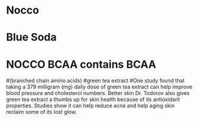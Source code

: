 # Nocco
# Blue Soda
# NOCCO BCAA contains BCAA 
#(branched chain amino acids)
#green tea extract
#One study found that taking a 379 milligram (mg) daily dose of green tea extract can help improve blood pressure and cholesterol numbers. Better skin Dr. Todorov also gives green tea extract a thumbs up for skin health because of its antioxidant properties. Studies show it can help reduce acne and help aging skin reclaim some of its lost glow.
